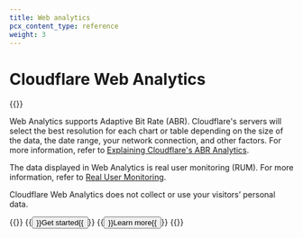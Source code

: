 ```yaml
---
title: Web analytics
pcx_content_type: reference
weight: 3
---
```


# Cloudflare Web Analytics

{{<render file="_web-analytics-definition.md">}}

Web Analytics supports Adaptive Bit Rate (ABR). Cloudflare's servers will select the best resolution for each chart or table depending on the size of the data, the date range, your network connection, and other factors. For more information, refer to [Explaining Cloudflare's ABR Analytics](https://blog.cloudflare.com/explaining-cloudflares-abr-analytics/).

The data displayed in Web Analytics is real user monitoring (RUM). For more information, refer to [Real User Monitoring](https://en.wikipedia.org/wiki/Real_user_monitoring).

Cloudflare Web Analytics does not collect or use your visitors’ personal data.

{{<button-group>}}
{{<button type="primary" href="https://dash.cloudflare.com/?to=/:account/web-analytics" target="_blank">}}Get started{{</button>}}
{{<button type="secondary" href="/analytics/web-analytics/understanding-web-analytics/">}}Learn more{{</button>}}
{{</button-group>}}